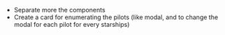 - Separate more the components
- Create a card for enumerating the pilots (like modal, and to change the modal for each pilot for every starships)